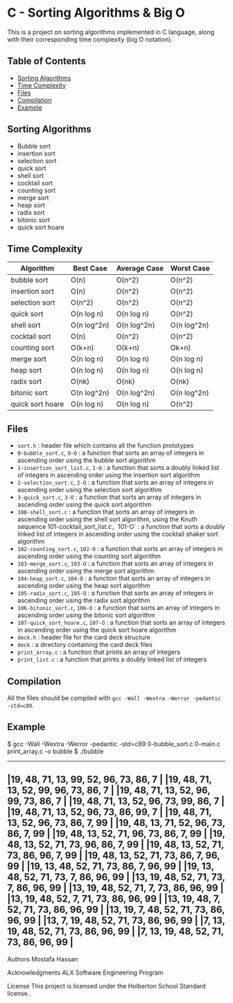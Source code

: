 # C - Sorting Algorithms & Big O

This is a project on sorting algorithms implemented in C language, along with their corresponding time complexity (big O notation).

## Table of Contents
- [Sorting Algorithms](#sorting-algorithms)
- [Time Complexity](#time-complexity)
- [Files](#files)
- [Compilation](#compilation)
- [Example](#example)

## Sorting Algorithms
- Bubble sort
- insertion sort
- selection sort
- quick sort
- shell sort
- cocktail sort
- counting sort
- merge sort
- heap sort
- radix sort
- bitonic sort
- quick sort hoare

## Time Complexity

| Algorithm     | Best Case | Average Case | Worst Case |
|----------------|------------|---------------|------------|
| bubble sort    | O(n)       | O(n^2)        | O(n^2)     |
| insertion sort | O(n)       | O(n^2)        | O(n^2)     |
| selection sort | O(n^2)     | O(n^2)        | O(n^2)     |
| quick sort     | O(n log n) | O(n log n)    | O(n^2)     |
| shell sort     | O(n log^2n)| O(n log^2n)   | O(n log^2n)|
| cocktail sort  | O(n)       | O(n^2)        | O(n^2)     |
| counting sort  | O(k+n)     | O(k+n)        | Ok+n)     |
| merge sort     | O(n log n) | O(n log n)    | O(n log n) |
| heap sort      | O(n log n) | O(n log n)    | O(n log n) |
| radix sort     | O(nk)      | O(nk)         | O(nk)      |
| bitonic sort   | O(n log^2n)| O(n log^2n)   | O(n log^2n)|
| quick sort hoare| O(n log n) | O(n log n)    | O(n^2)     |

## Files
- `sort.h` : header file which contains all the function prototypes
- `0-bubble_sort.c`, `0-O` : a function that sorts an array of integers in ascending order using the bubble sort algorithm
- `1-insertion_sort_list.c`, `1-O` : a function that sorts a doubly linked list of integers in ascending order using the insertion sort algorithm
- `2-selection_sort.c`, `2-O` : a function that sorts an array of integers in ascending order using the selection sort algorithm
- `3-quick_sort.c`, `3-O` : a function that sorts an array of integers in ascending order using the quick sort algorithm
- `100-shell_sort.c` : a function that sorts an array of integers in ascending order using the shell sort algorithm, using the Knuth sequence
101-cocktail_sort_list.c`, `101-O` : a function that sorts a doubly linked list of integers in ascending order using the cocktail shaker sort algorithm
- `102-counting_sort.c`, `102-O` : a function that sorts an array of integers in ascending order using the counting sort algorithm
- `103-merge_sort.c`, `103-O` : a function that sorts an array of integers in ascending order using the merge sort algorithm
- `104-heap_sort.c`, `104-O` : a function that sorts an array of integers in ascending order using the heap sort algorithm
- `105-radix_sort.c`, `105-O` : a function that sorts an array of integers in ascending order using the radix sort algorithm
- `106-bitonic_sort.c`, `106-O` : a function that sorts an array of integers in ascending order using the bitonic sort algorithm
- `107-quick_sort_hoare.c`, `107-O` : a function that sorts an array of integers in ascending order using the quick sort hoare algorithm
- `deck.h` : header file for the card deck structure
- `deck` : a directory containing the card deck files
- `print_array.c` : a function that prints an array of integers
- `print_list.c` : a function that prints a doubly linked list of integers

## Compilation
All the files should be compiled with `gcc -Wall -Wextra -Werror -pedantic -std=c89`.

## Example
$ gcc -Wall -Wextra -Werror -pedantic -std=c89 0-bubble_sort.c 0-main.c print_array.c -o bubble
$ ./bubble

-----------------------------------------
|19, 48, 71, 13, 99, 52, 96, 73, 86, 7 |
|19, 48, 71, 13, 52, 99, 96, 73, 86, 7 |
|19, 48, 71, 13, 52, 96, 99, 73, 86, 7 |
|19, 48, 71, 13, 52, 96, 73, 99, 86, 7 |
|19, 48, 71, 13, 52, 96, 73, 86, 99, 7 |
|19, 48, 71, 13, 52, 96, 73, 86, 7, 99 |
|19, 48, 13, 71, 52, 96, 73, 86, 7, 99 |
|19, 48, 13, 52, 71, 96, 73, 86, 7, 99 |
|19, 48, 13, 52, 71, 73, 96, 86, 7, 99 |
|19, 48, 13, 52, 71, 73, 86, 96, 7, 99 |
|19, 48, 13, 52, 71, 73, 86, 7, 96, 99 |
|19, 13, 48, 52, 71, 73, 86, 7, 96, 99 |
|19, 13, 48, 52, 71, 73, 7, 86, 96, 99 |
|13, 19, 48, 52, 71, 73, 7, 86, 96, 99 |
|13, 19, 48, 52, 71, 7, 73, 86, 96, 99 |
|13, 19, 48, 52, 7, 71, 73, 86, 96, 99 |
|13, 19, 48, 7, 52, 71, 73, 86, 96, 99 |
|13, 19, 7, 48, 52, 71, 73, 86, 96, 99 |
|13, 7, 19, 48, 52, 71, 73, 86, 96, 99 |
|7, 13, 19, 48, 52, 71, 73, 86, 96, 99 |
|7, 13, 19, 48, 52, 71, 73, 86, 96, 99 |
---------------------------------------
Authors
Mostafa Hassan

Acknowledgments
ALX Software Engineering Program

License
This project is licensed under the Holberton School Standard license.
